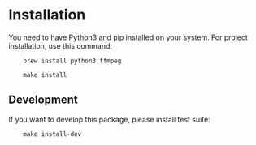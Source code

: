 # Installation

You need to have Python3 and pip installed on your system. For project installation, use this command:

        brew install python3 ffmpeg

        make install


## Development

If you want to develop this package, please install test suite:

        make install-dev



